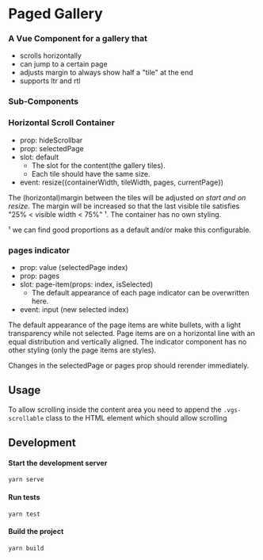 # Paged Gallery
### A Vue Component for a gallery that
- scrolls horizontally
- can jump to a certain page
- adjusts margin to always show half a "tile" at the end
- supports ltr and rtl

### Sub-Components
### Horizontal Scroll Container
- prop: hideScrollbar
- prop: selectedPage
- slot: default
    - The slot for the content(the gallery tiles).
    - Each tile should have the same size.
- event: resize({containerWidth, tileWidth, pages, currentPage})

The (horizontal)margin between the tiles will be adjusted *on start and on resize*.
The margin will be increased so that the last visible tile satisfies "25% < visible width < 75%" ¹.
The container has no own styling.

¹ we can find good proportions as a default and/or make this configurable. 

### pages indicator
- prop: value (selectedPage index)
- prop: pages
- slot: page-item(props: index, isSelected)
    - The default appearance of each page indicator can be overwritten here.
- event: input (new selected index)
      
The default appearance of the page items are white bullets, with a light transparency while not selected.
Page items are on a horizontal line with an equal distribution and vertically aligned. 
The indicator component has no other styling (only the page items are styles).

Changes in the selectedPage or pages prop should rerender immediately.

## Usage
To allow scrolling inside the content area you need to append the `.vgs-scrollable` class to the HTML element which should allow scrolling

## Development
#### Start the development server
```shell
yarn serve
```

#### Run tests
```shell
yarn test
```

#### Build the project
```shell
yarn build
```